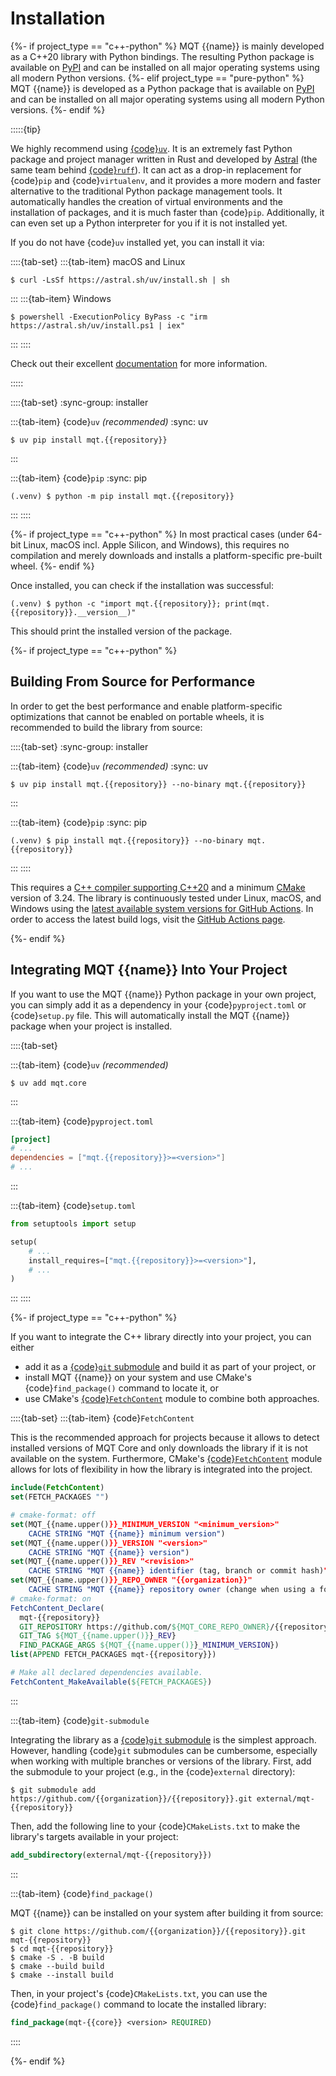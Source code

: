<!--- This file has been generated from an external template. Please do not modify it directly. -->
<!--- Changes should be contributed to https://github.com/munich-quantum-toolkit/templates. -->

# Installation

{%- if project_type == "c++-python" %}
MQT {{name}} is mainly developed as a C++20 library with Python bindings.
The resulting Python package is available on [PyPI](https://pypi.org/project/mqt.{{repository}}/) and can be installed on all major operating systems using all modern Python versions.
{%- elif project_type == "pure-python" %}
MQT {{name}} is developed as a Python package that is available on [PyPI](https://pypi.org/project/mqt.{{repository}}/) and can be installed on all major operating systems using all modern Python versions.
{%- endif %}

:::::{tip}

We highly recommend using [{code}`uv`][uv].
It is an extremely fast Python package and project manager written in Rust and developed by [Astral](https://astral.sh/) (the same team behind [{code}`ruff`][ruff]).
It can act as a drop-in replacement for {code}`pip` and {code}`virtualenv`, and it provides a more modern and faster alternative to the traditional Python package management tools.
It automatically handles the creation of virtual environments and the installation of packages, and it is much faster than {code}`pip`.
Additionally, it can even set up a Python interpreter for you if it is not installed yet.

If you do not have {code}`uv` installed yet, you can install it via:

::::{tab-set}
:::{tab-item} macOS and Linux

```console
$ curl -LsSf https://astral.sh/uv/install.sh | sh
```

:::
:::{tab-item} Windows

```console
$ powershell -ExecutionPolicy ByPass -c "irm https://astral.sh/uv/install.ps1 | iex"
```

:::
::::

Check out their excellent [documentation][uv] for more information.

:::::

::::{tab-set}
:sync-group: installer

:::{tab-item} {code}`uv` _(recommended)_
:sync: uv

```console
$ uv pip install mqt.{{repository}}
```

:::

:::{tab-item} {code}`pip`
:sync: pip

```console
(.venv) $ python -m pip install mqt.{{repository}}
```

:::
::::

{%- if project_type == "c++-python" %}
In most practical cases (under 64-bit Linux, macOS incl. Apple Silicon, and Windows), this requires no compilation and merely downloads and installs a platform-specific pre-built wheel.
{%- endif %}

Once installed, you can check if the installation was successful:

```console
(.venv) $ python -c "import mqt.{{repository}}; print(mqt.{{repository}}.__version__)"
```

This should print the installed version of the package.

{%- if project_type == "c++-python" %}

## Building From Source for Performance

In order to get the best performance and enable platform-specific optimizations that cannot be enabled on portable wheels, it is recommended to build the library from source:

::::{tab-set}
:sync-group: installer

:::{tab-item} {code}`uv` _(recommended)_
:sync: uv

```console
$ uv pip install mqt.{{repository}} --no-binary mqt.{{repository}}
```

:::

:::{tab-item} {code}`pip`
:sync: pip

```console
(.venv) $ pip install mqt.{{repository}} --no-binary mqt.{{repository}}
```

:::
::::

This requires a [C++ compiler supporting C++20](https://en.wikipedia.org/wiki/List_of_compilers#C++_compilers) and a minimum [CMake](https://cmake.org/) version of 3.24.
The library is continuously tested under Linux, macOS, and Windows using the [latest available system versions for GitHub Actions](https://github.com/actions/virtual-environments).
In order to access the latest build logs, visit the [GitHub Actions page](https://github.com/{{organization}}/{{repository}}/actions/workflows/ci.yml).

{%- endif %}

## Integrating MQT {{name}} Into Your Project

If you want to use the MQT {{name}} Python package in your own project, you can simply add it as a dependency in your {code}`pyproject.toml` or {code}`setup.py` file.
This will automatically install the MQT {{name}} package when your project is installed.

::::{tab-set}

:::{tab-item} {code}`uv` _(recommended)_

```console
$ uv add mqt.core
```

:::

:::{tab-item} {code}`pyproject.toml`

```toml
[project]
# ...
dependencies = ["mqt.{{repository}}>=<version>"]
# ...
```

:::

:::{tab-item} {code}`setup.toml`

```python
from setuptools import setup

setup(
    # ...
    install_requires=["mqt.{{repository}}>=<version>"],
    # ...
)
```

:::
::::

{%- if project_type == "c++-python" %}

If you want to integrate the C++ library directly into your project, you can either

- add it as a [{code}`git` submodule][git-submodule] and build it as part of your project, or
- install MQT {{name}} on your system and use CMake's {code}`find_package()` command to locate it, or
- use CMake's [{code}`FetchContent`][FetchContent] module to combine both approaches.

::::{tab-set}
:::{tab-item} {code}`FetchContent`

This is the recommended approach for projects because it allows to detect installed versions of MQT Core and only downloads the library if it is not available on the system.
Furthermore, CMake's [{code}`FetchContent`][FetchContent] module allows for lots of flexibility in how the library is integrated into the project.

```cmake
include(FetchContent)
set(FETCH_PACKAGES "")

# cmake-format: off
set(MQT_{{name.upper()}}_MINIMUM_VERSION "<minimum_version>"
    CACHE STRING "MQT {{name}} minimum version")
set(MQT_{{name.upper()}}_VERSION "<version>"
    CACHE STRING "MQT {{name}} version")
set(MQT_{{name.upper()}}_REV "<revision>"
    CACHE STRING "MQT {{name}} identifier (tag, branch or commit hash)")
set(MQT_{{name.upper()}}_REPO_OWNER "{{organization}}"
    CACHE STRING "MQT {{name}} repository owner (change when using a fork)")
# cmake-format: on
FetchContent_Declare(
  mqt-{{repository}}
  GIT_REPOSITORY https://github.com/${MQT_CORE_REPO_OWNER}/{{repository}}.git
  GIT_TAG ${MQT_{{name.upper()}}_REV}
  FIND_PACKAGE_ARGS ${MQT_{{name.upper()}}_MINIMUM_VERSION})
list(APPEND FETCH_PACKAGES mqt-{{repository}})

# Make all declared dependencies available.
FetchContent_MakeAvailable(${FETCH_PACKAGES})
```

:::

:::{tab-item} {code}`git-submodule`

Integrating the library as a [{code}`git` submodule][git-submodule] is the simplest approach.
However, handling {code}`git` submodules can be cumbersome, especially when working with multiple branches or versions of the library.
First, add the submodule to your project (e.g., in the {code}`external` directory):

```console
$ git submodule add https://github.com/{{organization}}/{{repository}}.git external/mqt-{{repository}}
```

Then, add the following line to your {code}`CMakeLists.txt` to make the library's targets available in your project:

```cmake
add_subdirectory(external/mqt-{{repository}})
```

:::

:::{tab-item} {code}`find_package()`

MQT {{name}} can be installed on your system after building it from source:

```console
$ git clone https://github.com/{{organization}}/{{repository}}.git mqt-{{repository}}
$ cd mqt-{{repository}}
$ cmake -S . -B build
$ cmake --build build
$ cmake --install build
```

Then, in your project's {code}`CMakeLists.txt`, you can use the {code}`find_package()` command to locate the installed library:

```cmake
find_package(mqt-{{core}} <version> REQUIRED)
```

::::

{%- endif %}

<!-- Links -->

[FetchContent]: https://cmake.org/cmake/help/latest/module/FetchContent.html
[git-submodule]: https://git-scm.com/docs/git-submodule
[ruff]: https://docs.astral.sh/ruff/
[uv]: https://docs.astral.sh/uv/
